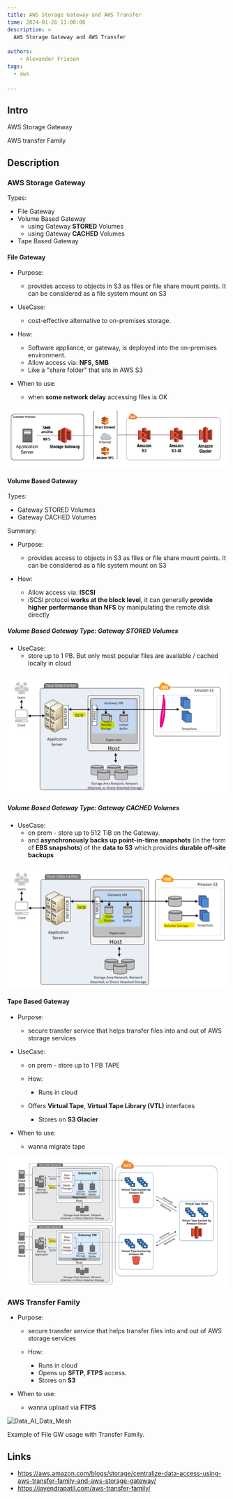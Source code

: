 ```yaml
---
title: AWS Storage Gateway and AWS Transfer
time: 2024-01-26 11:00:00
description: >
  AWS Storage Gateway and AWS Transfer

authors:
    - Alexander Friesen
tags:
  - aws

---
```


## Intro

AWS Storage Gateway 

AWS transfer Family

## Description


### AWS Storage Gateway 

Types:

- File Gateway
- Volume Based Gateway
    - using Gateway **STORED** Volumes
    - using Gateway **CACHED** Volumes
- Tape Based Gateway



#### File Gateway

  - Purpose:
     - provides access to objects in S3 as files or file share mount points. It can be considered as a file system mount on S3
    
  - UseCase:
     - cost-effective alternative to on-premises storage.

  - How:
    - Software appliance, or gateway, is deployed into the on-premises environment.
    - Allow access via: **NFS, SMB**
    - Like a "share folder" that sits in AWS S3

  - When to use:
     - when **some network delay** accessing files is OK


![Vision](article0003/../article00041/filegateway.png)


#### Volume Based Gateway

Types:

- Gateway STORED Volumes
- Gateway CACHED Volumes

Summary:

  - Purpose:
     - provides access to objects in S3 as files or file share mount points. It can be considered as a file system mount on S3
    
  - How:
    - Allow access via: **ISCSI**
    - iSCSI protocol **works at the block level**, it can generally **provide higher performance than NFS** by manipulating the remote disk directly



##### Volume Based Gateway Type: Gateway STORED Volumes

  - UseCase: 
      - store up to 1 PB. But only most popular files are available / cached locally in cloud


![Vision](article0003/../article00041/storagegw_stored.png)

##### Volume Based Gateway Type: Gateway CACHED Volumes


  - UseCase:
    - on prem - store up to 512 TiB on the Gateway. 
    - and **asynchronously backs up point-in-time snapshots** (in the form of **EBS snapshots**) of the **data to S3** which provides **durable off-site backups**
	
![Vision](article0003/../article00041/storagegw_cached.png)





#### Tape Based Gateway

  - Purpose:
    - secure transfer service that helps transfer files into and out of AWS storage services

  - UseCase:
    - on prem - store up to 1 PB TAPE

	- How:
	  - Runs in cloud
    - Offers **Virtual Tape**, **Virtual Tape Library (VTL)** interfaces
		- Stores on **S3 Glacier** 

  - When to use:
     - wanna migrate tape

![Vision](article0003/../article00041/tape.png)


### AWS Transfer Family

  - Purpose:
    - secure transfer service that helps transfer files into and out of AWS storage services

	- How:
		- Runs in cloud
		- Opens up **SFTP**, **FTPS** access.
		- Stores on **S3**

  - When to use:
     - wanna upload via **FTPS**

![Data_AI_Data_Mesh](https://d2908q01vomqb2.cloudfront.net/e1822db470e60d090affd0956d743cb0e7cdf113/2020/06/22/How-File-Gateway-and-AWS-Transfer-Family-can-be-used-together-for-your-reporting-workflow.-1.png)



Example of File GW usage with Transfer Family.


## Links

- <https://aws.amazon.com/blogs/storage/centralize-data-access-using-aws-transfer-family-and-aws-storage-gateway/>
- <https://jayendrapatil.com/aws-transfer-family/>